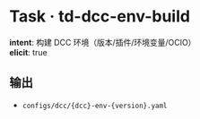 # Task · td-dcc-env-build

**intent**: 构建 DCC 环境（版本/插件/环境变量/OCIO）  
**elicit**: true

## 输出

- `configs/dcc/{dcc}-env-{version}.yaml`
